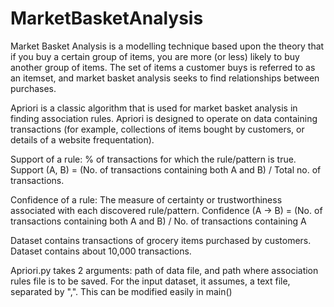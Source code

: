 # MarketBasketAnalysis

Market Basket Analysis is a modelling technique based upon the theory that if you buy a certain group of items, you are more (or less) likely to buy another group of items.
The set of items a customer buys is referred to as an itemset, and market basket analysis seeks to find relationships between purchases.

Apriori is a classic algorithm that is used for market basket analysis in finding association rules. Apriori is designed to operate on data containing transactions (for example, collections of items bought by customers, or details of a website frequentation).

Support of a rule: % of transactions for which the rule/pattern is true.
Support (A, B) = (No. of transactions containing both A and B) / Total no. of transactions.

Confidence of a rule: The measure of certainty or trustworthiness associated with each discovered rule/pattern.
Confidence (A -> B) = (No. of transactions containing both A and B) / No. of transactions containing A

Dataset contains transactions of grocery items purchased by customers. Dataset contains about 10,000 transactions.

Apriori.py takes 2 arguments: path of data file, and path where association rules file is to be saved. For the input dataset, it assumes, a text file, separated by ",". This can be modified easily in main() 
